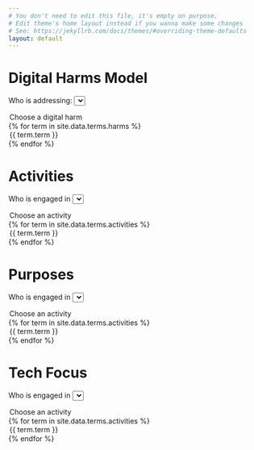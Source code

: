 ```yaml
---
# You don't need to edit this file, it's empty on purpose.
# Edit theme's home layout instead if you wanna make some changes
# See: https://jekyllrb.com/docs/themes/#overriding-theme-defaults
layout: default
---
```

<style>
.page {
    padding-right:25px;
}
</style>

# Digital Harms Model

Who is addressing:
<select onchange="doit(this)">
<option value="">Choose a digital harm</option>
{% for term in site.data.terms.harms %}<option value="/_pages/embed?t={{term.term}}">{{ term.term }}</option>{% endfor %}</select>

# Activities

Who is engaged in
<select onchange="doit(this)">
<option value="">Choose an activity</option>
{% for term in site.data.terms.activities %}<option value="/_pages/embed?t={{term.term}}">{{ term.term }}</option>{% endfor %}</select>


# Purposes

Who is engaged in
<select onchange="doit(this)">
<option value="">Choose an activity</option>
{% for term in site.data.terms.activities %}<option value="/_pages/embed?t={{term.term}}">{{ term.term }}</option>{% endfor %}</select>


# Tech Focus

Who is engaged in
<select onchange="doit(this)">
<option value="">Choose an activity</option>
{% for term in site.data.terms.activities %}<option value="/_pages/embed?t={{term.term}}">{{ term.term }}</option>{% endfor %}</select>
